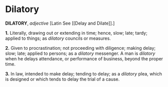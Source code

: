 # Dilatory

**DILATORY**, _adjective_ \[Latin See [[Delay and Dilate]].\]

**1.** Literally, drawing out or extending in time; hence, slow; late; tardy; applied to things; as _dilatory_ councils or measures.

**2.** Given to procrastination; not proceeding with diligence; making delay; slow; late; applied to persons; as a _dilatory_ messenger. A man is _dilatory_ when he delays attendance, or performance of business, beyond the proper time.

**3.** In law, intended to make delay; tending to delay; as a _dilatory_ plea, which is designed or which tends to delay the trial of a cause.